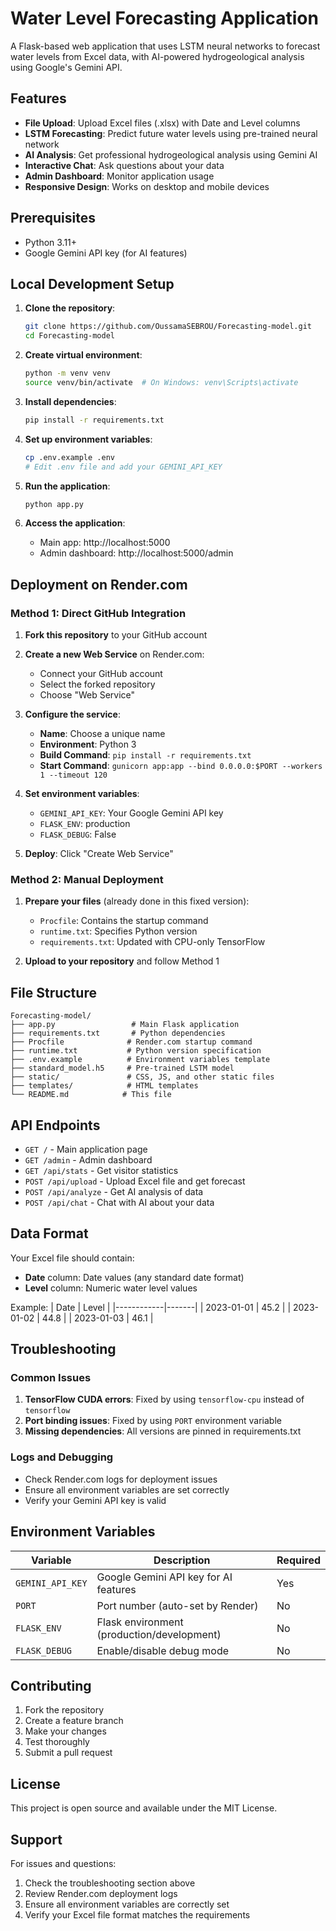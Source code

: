 # Water Level Forecasting Application

A Flask-based web application that uses LSTM neural networks to forecast water levels from Excel data, with AI-powered hydrogeological analysis using Google's Gemini API.

## Features

- **File Upload**: Upload Excel files (.xlsx) with Date and Level columns
- **LSTM Forecasting**: Predict future water levels using pre-trained neural network
- **AI Analysis**: Get professional hydrogeological analysis using Gemini AI
- **Interactive Chat**: Ask questions about your data
- **Admin Dashboard**: Monitor application usage
- **Responsive Design**: Works on desktop and mobile devices

## Prerequisites

- Python 3.11+
- Google Gemini API key (for AI features)

## Local Development Setup

1. **Clone the repository**:
   ```bash
   git clone https://github.com/OussamaSEBROU/Forecasting-model.git
   cd Forecasting-model
   ```

2. **Create virtual environment**:
   ```bash
   python -m venv venv
   source venv/bin/activate  # On Windows: venv\Scripts\activate
   ```

3. **Install dependencies**:
   ```bash
   pip install -r requirements.txt
   ```

4. **Set up environment variables**:
   ```bash
   cp .env.example .env
   # Edit .env file and add your GEMINI_API_KEY
   ```

5. **Run the application**:
   ```bash
   python app.py
   ```

6. **Access the application**:
   - Main app: http://localhost:5000
   - Admin dashboard: http://localhost:5000/admin

## Deployment on Render.com

### Method 1: Direct GitHub Integration

1. **Fork this repository** to your GitHub account

2. **Create a new Web Service** on Render.com:
   - Connect your GitHub account
   - Select the forked repository
   - Choose "Web Service"

3. **Configure the service**:
   - **Name**: Choose a unique name
   - **Environment**: Python 3
   - **Build Command**: `pip install -r requirements.txt`
   - **Start Command**: `gunicorn app:app --bind 0.0.0.0:$PORT --workers 1 --timeout 120`

4. **Set environment variables**:
   - `GEMINI_API_KEY`: Your Google Gemini API key
   - `FLASK_ENV`: production
   - `FLASK_DEBUG`: False

5. **Deploy**: Click "Create Web Service"

### Method 2: Manual Deployment

1. **Prepare your files** (already done in this fixed version):
   - `Procfile`: Contains the startup command
   - `runtime.txt`: Specifies Python version
   - `requirements.txt`: Updated with CPU-only TensorFlow

2. **Upload to your repository** and follow Method 1

## File Structure

```
Forecasting-model/
├── app.py                 # Main Flask application
├── requirements.txt       # Python dependencies
├── Procfile              # Render.com startup command
├── runtime.txt           # Python version specification
├── .env.example          # Environment variables template
├── standard_model.h5     # Pre-trained LSTM model
├── static/               # CSS, JS, and other static files
├── templates/            # HTML templates
└── README.md            # This file
```

## API Endpoints

- `GET /` - Main application page
- `GET /admin` - Admin dashboard
- `GET /api/stats` - Get visitor statistics
- `POST /api/upload` - Upload Excel file and get forecast
- `POST /api/analyze` - Get AI analysis of data
- `POST /api/chat` - Chat with AI about your data

## Data Format

Your Excel file should contain:
- **Date** column: Date values (any standard date format)
- **Level** column: Numeric water level values

Example:
| Date       | Level |
|------------|-------|
| 2023-01-01 | 45.2  |
| 2023-01-02 | 44.8  |
| 2023-01-03 | 46.1  |

## Troubleshooting

### Common Issues

1. **TensorFlow CUDA errors**: Fixed by using `tensorflow-cpu` instead of `tensorflow`
2. **Port binding issues**: Fixed by using `PORT` environment variable
3. **Missing dependencies**: All versions are pinned in requirements.txt

### Logs and Debugging

- Check Render.com logs for deployment issues
- Ensure all environment variables are set correctly
- Verify your Gemini API key is valid

## Environment Variables

| Variable | Description | Required |
|----------|-------------|----------|
| `GEMINI_API_KEY` | Google Gemini API key for AI features | Yes |
| `PORT` | Port number (auto-set by Render) | No |
| `FLASK_ENV` | Flask environment (production/development) | No |
| `FLASK_DEBUG` | Enable/disable debug mode | No |

## Contributing

1. Fork the repository
2. Create a feature branch
3. Make your changes
4. Test thoroughly
5. Submit a pull request

## License

This project is open source and available under the MIT License.

## Support

For issues and questions:
1. Check the troubleshooting section above
2. Review Render.com deployment logs
3. Ensure all environment variables are correctly set
4. Verify your Excel file format matches the requirements

